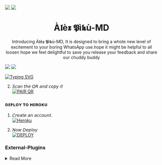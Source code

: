 
<a><img src='https://i.imgur.com/LyHic3i.gif'/></a>
<a><img src='https://i.imgur.com/LyHic3i.gif'/></a>
<h1 align="center"> À𝖑è𝖝 𝕻ì𝖐ù-MD </h1> 
<p align="center"> Introducing À𝖑è𝖝 𝕻ì𝖐ù-MD, It is designed to bring a whole new level of excitement to your boring WhatsApp use.hope it might be helpful to all loosen hope we feel delightful to save you release your feedback and share our chuddy buddy </p>
<a><img src='https://i.imgur.com/LyHic3i.gif'/></a>
<a><img src='https://i.imgur.com/LyHic3i.gif'/></a>


<a href="https://git.io/typing-svg"><img src="https://readme-typing-svg.demolab.com?font=Fira+Code&pause=1000&random=false&width=435&lines=HELLO+EVERYONE+%F0%9F%A4%A0;MY+NAME+IS+%C3%80%F0%9D%96%91%C3%A8%F0%9D%96%9D+%F0%9D%95%BB%C3%AC%F0%9D%96%90%C3%B9+%F0%9F%A5%B5%F0%9F%92%A6;THANKS+FOR+VISIT+ME%F0%9F%A5%B9+;THANKS+FOR+YOUR+SUPPORT+%F0%9F%AB%82" alt="Typing SVG" /></a>


2. 𝘚𝘤𝘢𝘯 𝘵𝘩𝘦 𝘘𝘙 𝘢𝘯𝘥 𝘤𝘰𝘱𝘺 𝘪𝘵
    <br>
<a href='https://mr-anjan-v2.onrender.com/' target="_blank"><img alt='PAIR QR' src='https://img.shields.io/badge/Scan_qr-100000?style=for-the-badge&logo=scan&logoColor=white&labelColor=black&color=black'/></a>


### ᴅᴇᴘʟᴏʏ ᴛᴏ ʜᴇʀᴏᴋᴜ

1. 𝘊𝘳𝘦𝘢𝘵𝘦 𝘢𝘯 𝘢𝘤𝘤𝘰𝘶𝘯𝘵.
    <br>
<a href='https://signup.heroku.com/' target="_blank"><img alt='Heroku' src='https://img.shields.io/badge/-Create-black?style=for-the-badge&logo=heroku&logoColor=white'/></a>

2. 𝘕𝘰𝘸 𝘋𝘦𝘱𝘭𝘰𝘺
    <br>
<a href='https://dashboard.heroku.com/new-app?template=https://github.com/ricky806/alex-pikuV2.git?tab=readme-ov-file' target="_blank"><img alt='DEPLOY' src='https://img.shields.io/badge/-DEPLOY-black?style=for-the-badge&logo=heroku&logoColor=white'/></a>


### External-Plugins

<details close>
<summary>Read More</summary>

<br>


* [`External PLUGINS`](https://github.com/ricky806/alex-pikuV2.git)
</a>

  ### ᴛʜᴀɴᴋs ᴛᴏ
- [〆À𝖑è𝖝-𝕻ì𝖐ù ː͢»](https://github.com/ricky806/alex-pikuV2.git)
<br><br>
